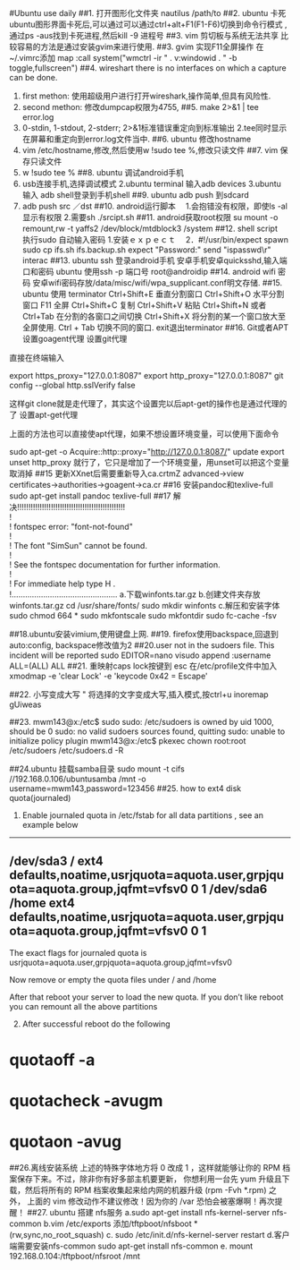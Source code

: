 #Ubuntu use daily
##1. 打开图形化文件夹
nautilus /path/to
##2. ubuntu 卡死
ubuntu图形界面卡死后,可以通过可以通过ctrl+alt+F1(F1-F6)切换到命令行模式
,通过ps -aus找到卡死进程,然后kill -9 进程号
##3. vim 剪切板与系统无法共享
比较容易的方法是通过安装gvim来进行使用.
##3. gvim 实现F11全屏操作
在~/.vimrc添加
map <silent> <F11>  :call system("wmctrl -ir " . v:windowid . " -b toggle,fullscreen")<CR> ##4. wireshart  there is no interfaces on which a capture can be done.
1. first methon: 使用超级用户进行打开wireshark,操作简单,但具有风险性.
2. second methon: 修改dumpcap权限为4755,
##5. make 2>&1 | tee error.log
1. 0-stdin, 1-stdout, 2-stderr; 2>&1标准错误重定向到标准输出
2.tee同时显示在屏幕和重定向到error.log文件当中.
##6. ubuntu 修改hostname
1. vim /etc/hostname,修改,然后使用w !sudo tee %,修改只读文件
##7. vim 保存只读文件
1. w !sudo tee %
##8. ubuntu 调试android手机
1. usb连接手机,选择调试模式
2.ubuntu terminal 输入adb devices
3.ubuntu 输入 adb shell登录到手机shell
##9. ubuntu adb push 到sdcard
1. adb push src ／dst
##10. android运行脚本
　1.会抱错没有权限，即使ls -al 显示有权限
2.需要sh ./srcipt.sh
##11. android获取root权限
su
mount -o remount,rw -t yaffs2 /dev/block/mtdblock3 /system
##12. shell script　执行sudo 自动输入密码
1.安装ｅｘｐｅｃｔ
　2．#!/usr/bin/expect
spawn sudo cp ifs.sh ifs.backup.sh
expect "Password:"
send "ispasswd\r"
interac
##13. ubuntu ssh 登录android手机
安卓手机安卓quicksshd,输入端口和密码
ubuntu 使用ssh -p 端口号 root@androidip
##14. android wifi 密码
安卓wifi密码存放/data/misc/wifi/wpa_supplicant.conf明文存储.
##15. ubuntu 使用 terminator
Ctrl+Shift+E 垂直分割窗口
Ctrl+Shift+O 水平分割窗口
F11 全屏
Ctrl+Shift+C 复制
Ctrl+Shift+V 粘贴
Ctrl+Shift+N 或者 Ctrl+Tab 在分割的各窗口之间切换
Ctrl+Shift+X 将分割的某一个窗口放大至全屏使用.
Ctrl + Tab 切换不同的窗口.
exit退出terminator
##16. Git或者APT设置goagent代理
设置git代理

直接在终端输入

export https_proxy="127.0.0.1:8087"
export http_proxy="127.0.0.1:8087"
git config --global http.sslVerify false

这样git clone就是走代理了，其实这个设置完以后apt-get的操作也是通过代理的了
设置apt-get代理

上面的方法也可以直接使apt代理，如果不想设置环境变量，可以使用下面命令

sudo apt-get -o Acquire::http::proxy="http://127.0.0.1:8087/" update
export unset http_proxy
就行了，它只是增加了一个环境变量，用unset可以把这个变量取消掉
##15 更新XXnet后需要重新导入ca.crtmZ    advanced->view certificates->authorities->goagent->ca.cr
##16 安装pandoc和texlive-full
sudo apt-get install pandoc texlive-full
##17 解决!!!!!!!!!!!!!!!!!!!!!!!!!!!!!!!!!!!!!!!!!!!!!!!!  
!  
! fontspec error: "font-not-found"  
!   
! The font "SimSun" cannot be found.  
!   
! See the fontspec documentation for further information.  
!   
! For immediate help type H <return>.  
!............................................... 
a.下载winfonts.tar.gz
b.创建文件夹存放winfonts.tar.gz
cd /usr/share/fonts/ 
sudo mkdir winfonts
c.解压和安装字体
sudo chmod 664 *
sudo mkfontscale
sudo mkfontdir
sudo fc-cache -fsv

##18.ubuntu安装vimium,使用键盘上网.
##19. firefox使用backspace,回退到auto:config, backspace修改值为2
##20.user not in the sudoers file. This incident will be reported
sudo EDITOR=nano visudo
append :username ALL=(ALL) ALL
##21. 重映射caps lock按键到 esc
在/etc/profile文件中加入
xmodmap -e 'clear Lock' -e 'keycode 0x42 = Escape'

##22. 小写变成大写
" 将选择的文字变成大写,插入模式,按ctrl+u
inoremap <C-u> <esc>gUiweas

##23. mwm143@x:/etc$ sudo 
sudo: /etc/sudoers is owned by uid 1000, should be 0
sudo: no valid sudoers sources found, quitting
sudo: unable to initialize policy plugin
mwm143@x:/etc$ pkexec chown root:root /etc/sudoers /etc/sudoers.d -R

##24.ubuntu 挂载samba目录 sudo mount -t cifs //192.168.0.106/ubuntusamba /mnt -o username=mwm143,password=123456
##25. how to ext4 disk quota(journaled)
1) Enable journaled quota in  /etc/fstab for all data partitions , see an example below

------------
/dev/sda3 / ext4 defaults,noatime,usrjquota=aquota.user,grpjquota=aquota.group,jqfmt=vfsv0 0 1
/dev/sda6 /home ext4 defaults,noatime,usrjquota=aquota.user,grpjquota=aquota.group,jqfmt=vfsv0 0 1
---------

The exact flags for journaled quota is  usrjquota=aquota.user,grpjquota=aquota.group,jqfmt=vfsv0

Now  remove or empty the quota files under / and /home

After that reboot your  server  to load the new quota. If you don’t like reboot you can remount all the above partitions

2) After successful reboot do the following

# quotaoff -a
# quotacheck -avugm
# quotaon -avug
##26.离线安装系统
上述的特殊字体地方将 0 改成 1 ，这样就能够让你的 RPM 档案保存下来。不过，除非你有好多部主机要更新， 你想利用一台先 yum 升级且下载，然后将所有的 RPM 档案收集起来给内网的机器升级 (rpm -Fvh *.rpm) 之外， 上面的 vim 修改动作不建议修改！因为你的 /var 恐怕会被塞爆啊！再次提醒！ 
##27. ubuntu 搭建 nfs服务
a.sudo apt-get install nfs-kernel-server nfs-common
b.vim /etc/exports
添加/tftpboot/nfsboot *(rw,sync,no_root_squash)
c. sudo /etc/init.d/nfs-kernel-server restart
d.客户端需要安装nfs-common
sudo apt-get install nfs-common
e. mount 192.168.0.104:/tftpboot/nfsroot /mnt
